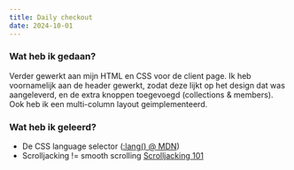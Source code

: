 ```yaml
---
title: Daily checkout
date: 2024-10-01
---
```


### Wat heb ik gedaan?
Verder gewerkt aan mijn HTML en CSS voor de client page. Ik heb voornamelijk aan de header gewerkt, zodat deze lijkt op het design dat was aangeleverd, en de extra knoppen toegevoegd (collections & members). Ook heb ik een multi-column layout geimplementeerd.

### Wat heb ik geleerd?
- De CSS language selector ([:lang() @ MDN](https://developer.mozilla.org/en-US/docs/Web/CSS/:lang))
- Scrolljacking != smooth scrolling [Scrolljacking 101](https://www.nngroup.com/articles/scrolljacking-101/)